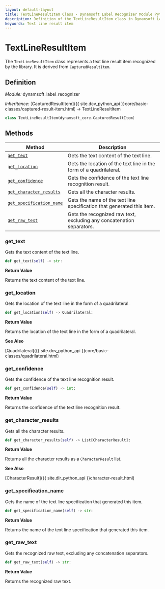 ```yaml
---
layout: default-layout
title: TextLineResultItem Class - Dynamsoft Label Recognizer Module Python Edition API Reference
description: Definition of the TextLineResultItem class in Dynamsoft Label Recognizer Module Python Edition.
keywords: Text line result item
---
```


# TextLineResultItem

The `TextLineResultItem` class represents a text line result item recognized by the library. It is derived from `CapturedResultItem`.

## Definition

*Module:* dynamsoft_label_recognizer

*Inheritance:* [CapturedResultItem]({{ site.dcv_python_api }}core/basic-classes/captured-result-item.html) -> TextLineResultItem

```python
class TextLineResultItem(dynamsoft_core.CapturedResultItem)
```

## Methods

| Method               | Description |
|----------------------|-------------|
| [`get_text`](#get_text) | Gets the text content of the text line. |
| [`get_location`](#get_location) | Gets the location of the text line in the form of a quadrilateral. |
| [`get_confidence`](#get_confidence) | Gets the confidence of the text line recognition result. |
| [`get_character_results`](#get_character_results) | Gets all the character results. |
| [`get_specification_name`](#get_specification_name) | Gets the name of the text line specification that generated this item. |
| [`get_raw_text`](#get_raw_text) | Gets the recognized raw text, excluding any concatenation separators. |

### get_text

Gets the text content of the text line.

```python
def get_text(self) -> str:
```

**Return Value**

Returns the text content of the text line.

### get_location

Gets the location of the text line in the form of a quadrilateral.

```python
def get_location(self) -> Quadrilateral:
```

**Return Value**

Returns the location of the text line in the form of a quadrilateral.

**See Also**

[Quadrilateral]({{ site.dcv_python_api }}core/basic-classes/quadrilateral.html)

### get_confidence

Gets the confidence of the text line recognition result.

```python
def get_confidence(self) -> int:
```

**Return Value**

Returns the confidence of the text line recognition result.

### get_character_results

Gets all the character results.

```python
def get_character_results(self) -> List[CharacterResult]:
```

**Return Value**

Returns all the character results as a `CharacterResult` list.

**See Also**

[CharacterResult]({{ site.dlr_python_api }}character-result.html)

### get_specification_name

Gets the name of the text line specification that generated this item.

```python
def get_specification_name(self) -> str:
```

**Return Value**

Returns the name of the text line specification that generated this item.

### get_raw_text

Gets the recognized raw text, excluding any concatenation separators.

```python
def get_raw_text(self) -> str:
```

**Return Value**

Returns the recognized raw text.
